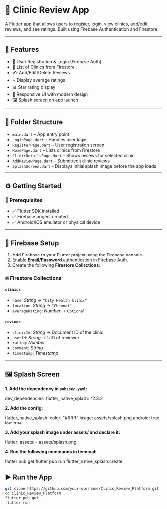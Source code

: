 # 🏥 Clinic Review App

A Flutter app that allows users to register, login, view clinics, add/edit reviews, and see ratings. Built using Firebase Authentication and Firestore.

---

## 🚀 Features

- 🔐 User Registration & Login (Firebase Auth)
- 🏥 List of Clinics from Firestore
- ✍️ Add/Edit/Delete Reviews
- ⭐ Display average ratings
- 📊 Star rating display
- 🎯 Responsive UI with modern design
- 🖼️ Splash screen on app launch

---

## 📂 Folder Structure

- `main.dart` – App entry point  
- `LoginPage.dart` – Handles user login  
- `RegisterPage.dart` – User registration screen  
- `HomePage.dart` – Lists clinics from Firestore  
- `ClinicDetailsPage.dart` – Shows reviews for selected clinic  
- `AddReviewPage.dart` – Submit/edit clinic reviews 
- `SplashScreen.dart` - Displays initial splash image before the app loads  

---

## ⚙️ Getting Started

### 🔨 Prerequisites

- ✅ Flutter SDK installed
- ✅ Firebase project created
- ✅ Android/iOS emulator or physical device

---

## 🔑 Firebase Setup

1. Add Firebase to your Flutter project using the Firebase console.
2. Enable **Email/Password** authentication in Firebase Auth.
3. Create the following **Firestore Collections**:

### 🔥 Firestore Collections

#### `clinics`
- `name`: *String* → `"City Health Clinic"`
- `location`: *String* → `"Chennai"`
- `averageRating`: *Number* → `Optional`

#### `reviews`
- `clinicId`: *String* → Document ID of the clinic
- `userId`: *String* → UID of reviewer
- `rating`: *Number*
- `comment`: *String*
- `timestamp`: *Timestamp*

---

## 🖼️ Splash Screen

**1. Add the dependency in `pubspec.yaml`:**

dev_dependencies:
  flutter_native_splash: ^2.3.2

**2. Add the config:**

flutter_native_splash:
  color: "#ffffff"
  image: assets/splash.png
  android: true
  ios: true

**3. Add your splash image under assets/ and declare it:**

flutter:
  assets:
    - assets/splash.png

**4. Run the following commands in terminal:**

flutter pub get
flutter pub run flutter_native_splash:create


## ▶️ Run the App

```bash
git clone https://github.com/your-username/Clinic_Review_Platform.git
cd Clinic_Review_Platform
flutter pub get
flutter run

